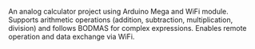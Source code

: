 An analog calculator project using Arduino Mega and WiFi module. Supports arithmetic operations (addition, subtraction, multiplication, division) and follows BODMAS for complex expressions. Enables remote operation and data exchange via WiFi.
